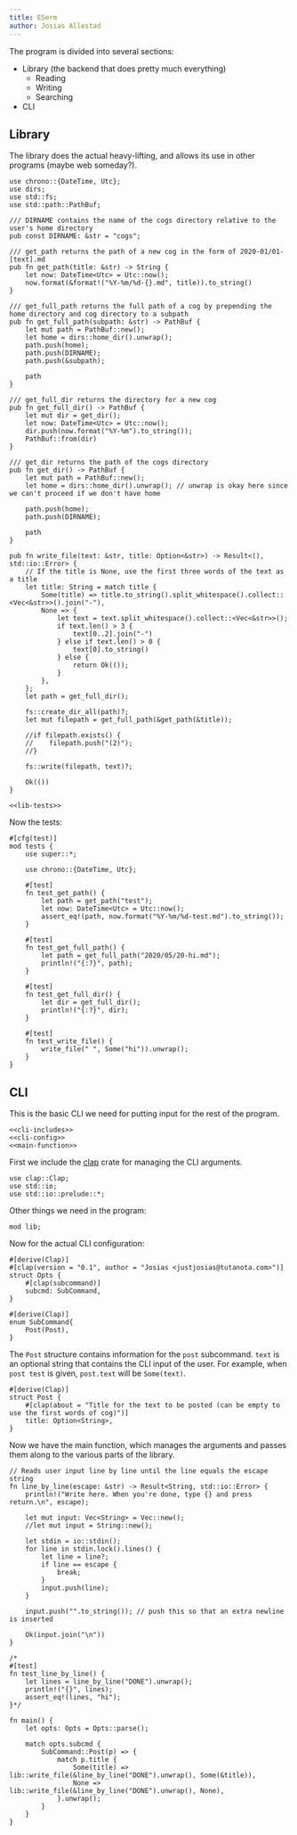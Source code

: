```yaml
---
title: ESerm
author: Josias Allestad
---
```


The program is divided into several sections:
- Library (the backend that does pretty much everything)
  - Reading
  - Writing
  - Searching
- CLI

## Library

The library does the actual heavy-lifting, and allows its use in other programs (maybe web someday?).

``` {.rust file=src/lib.rs}
use chrono::{DateTime, Utc};
use dirs;
use std::fs;
use std::path::PathBuf;

/// DIRNAME contains the name of the cogs directory relative to the user's home directory
pub const DIRNAME: &str = "cogs";

/// get_path returns the path of a new cog in the form of 2020-01/01-[text].md
pub fn get_path(title: &str) -> String {
    let now: DateTime<Utc> = Utc::now();
    now.format(&format!("%Y-%m/%d-{}.md", title)).to_string()
}

/// get_full_path returns the full path of a cog by prepending the home directory and cog directory to a subpath
pub fn get_full_path(subpath: &str) -> PathBuf {
    let mut path = PathBuf::new();
    let home = dirs::home_dir().unwrap();
    path.push(home);
    path.push(DIRNAME);
    path.push(&subpath);

    path
}

/// get_full_dir returns the directory for a new cog
pub fn get_full_dir() -> PathBuf {
    let mut dir = get_dir();
    let now: DateTime<Utc> = Utc::now();
    dir.push(now.format("%Y-%m").to_string());
    PathBuf::from(dir)
}

/// get_dir returns the path of the cogs directory
pub fn get_dir() -> PathBuf {
    let mut path = PathBuf::new();
    let home = dirs::home_dir().unwrap(); // unwrap is okay here since we can't proceed if we don't have home

    path.push(home);
    path.push(DIRNAME);

    path
}

pub fn write_file(text: &str, title: Option<&str>) -> Result<(), std::io::Error> {
    // If the title is None, use the first three words of the text as a title
    let title: String = match title {
        Some(title) => title.to_string().split_whitespace().collect::<Vec<&str>>().join("-"),
        None => {
            let text = text.split_whitespace().collect::<Vec<&str>>();
            if text.len() > 3 {
                text[0..2].join("-")
            } else if text.len() > 0 {
                text[0].to_string()
            } else {
                return Ok(());
            }
        },
    };
    let path = get_full_dir();

    fs::create_dir_all(path)?;
    let mut filepath = get_full_path(&get_path(&title));

    //if filepath.exists() {
    //    filepath.push("(2)");
    //}

    fs::write(filepath, text)?;

    Ok(())
}

<<lib-tests>>
```

Now the tests:

``` {.rust #lib-tests}
#[cfg(test)]
mod tests {
    use super::*;

    use chrono::{DateTime, Utc};

    #[test]
    fn test_get_path() {
        let path = get_path("test");
        let now: DateTime<Utc> = Utc::now();
        assert_eq!(path, now.format("%Y-%m/%d-test.md").to_string());
    }

    #[test]
    fn test_get_full_path() {
        let path = get_full_path("2020/05/20-hi.md");
        println!("{:?}", path);
    }

    #[test]
    fn test_get_full_dir() {
        let dir = get_full_dir();
        println!("{:?}", dir);
    }

    #[test]
    fn test_write_file() {
        write_file(" ", Some("hi")).unwrap();
    }
}
```

## CLI

This is the basic CLI we need for putting input for the rest of the program.

``` {.rust file=src/main.rs}
<<cli-includes>>
<<cli-config>>
<<main-function>>
```

First we include the [clap](https://github.com/clap-rs/clap) crate for managing the CLI arguments.

``` {.rust #cli-includes}
use clap::Clap;
use std::io;
use std::io::prelude::*;
```

Other things we need in the program:

``` {.rust #cli-includes}
mod lib;
```

Now for the actual CLI configuration:

``` {.rust #cli-config}
#[derive(Clap)]
#[clap(version = "0.1", author = "Josias <justjosias@tutanota.com>")]
struct Opts {
    #[clap(subcommand)]
    subcmd: SubCommand,
}

#[derive(Clap)]
enum SubCommand{
    Post(Post),
}
```

The `Post` structure contains information for the `post` subcommand. `text` is an optional string that contains the CLI input of the user. For example, when `post test` is given, `post.text` will be `Some(text)`.

``` {.rust #cli-config}
#[derive(Clap)]
struct Post {
    #[clap(about = "Title for the text to be posted (can be empty to use the first words of cog)")]
    title: Option<String>,
}
```

Now we have the main function, which manages the arguments and passes them along to the various parts of the library.

``` {.rust #main-function}
// Reads user input line by line until the line equals the escape string
fn line_by_line(escape: &str) -> Result<String, std::io::Error> {
    println!("Write here. When you're done, type {} and press return.\n", escape);

    let mut input: Vec<String> = Vec::new();
    //let mut input = String::new();

    let stdin = io::stdin();
    for line in stdin.lock().lines() {
        let line = line?;
        if line == escape {
            break;
        }
        input.push(line);
    }

    input.push("".to_string()); // push this so that an extra newline is inserted

    Ok(input.join("\n"))
}

/*
#[test]
fn test_line_by_line() {
    let lines = line_by_line("DONE").unwrap();
    println!("{}", lines);
    assert_eq!(lines, "hi");
}*/

fn main() {
    let opts: Opts = Opts::parse();

    match opts.subcmd {
        SubCommand::Post(p) => {
            match p.title {
                Some(title) => lib::write_file(&line_by_line("DONE").unwrap(), Some(&title)),
                None => lib::write_file(&line_by_line("DONE").unwrap(), None),
            }.unwrap();
        }
    }
}
```
